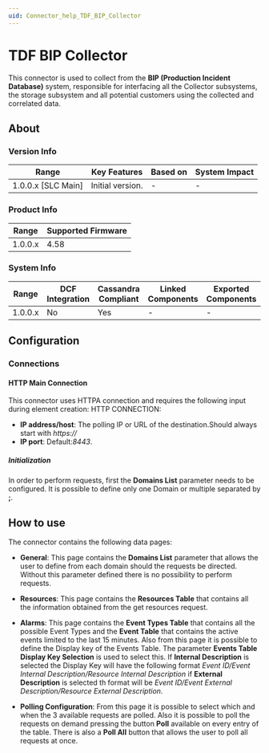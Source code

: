 ```yaml
---
uid: Connector_help_TDF_BIP_Collector
---
```


# TDF BIP Collector

This connector is used to collect from the **BIP (Production Incident Database)** system, responsible for interfacing all the Collector subsystems, the storage subsystem and all potential customers using the collected and correlated data.

## About

### Version Info

| Range              | Key Features     | Based on | System Impact |
|--------------------|------------------|----------|---------------|
| 1.0.0.x [SLC Main] | Initial version. | -        | -             |

### Product Info

| Range   | Supported Firmware |
|---------|--------------------|
| 1.0.0.x | 4.58              |

### System Info

| Range   | DCF Integration | Cassandra Compliant | Linked Components | Exported Components |
|---------|-----------------|---------------------|-------------------|---------------------|
| 1.0.0.x | No              | Yes                 | -                 | -                   |

## Configuration

### Connections

#### HTTP Main Connection

This connector uses HTTPA connection  and requires the following input during element creation:
HTTP CONNECTION:

- **IP address/host**: The polling IP or URL of the destination.Should always start with _https://_
- **IP port**: Default:*8443*.

##### Initialization
In order to perform requests, first the **Domains List** parameter needs to be configured.
It is possible to define only one Domain or multiple separated by **;**.

## How to use

The connector contains the following data pages:

- **General**: This page contains the **Domains List** parameter that allows the user to define from each domain should the requests be directed. Without this parameter defined there is no possibility to perform requests.

- **Resources**: This page contains the **Resources Table** that contains all the information obtained from the get resources request.  

- **Alarms**: This page contains the **Event Types Table** that contains all the possible Event Types and the  **Event Table** that contains the active events limited to the last 15 minutes. Also from this page it is possible to define the Display key of the Events Table. The parameter **Events Table Display Key Selection** is used to select this. If **Internal Description** is selected the Display Key will have the following format _Event ID/Event Internal Description/Resource Internal Description_ if **External Description** is selected th format will be _Event ID/Event External Description/Resource External Description_. 

- **Polling Configuration**: From this page it is possible to select which and when the 3 available requests are polled. Also it is possible to poll the requests on demand pressing the button **Poll** available on every entry of the table. There is also a **Poll All** button that allows the user to poll all requests at once. 

